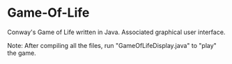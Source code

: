 # Game-Of-Life
Conway's Game of Life written in Java. Associated graphical user interface. 

Note: After compiling all the files, run "GameOfLifeDisplay.java" to "play" the game. 
